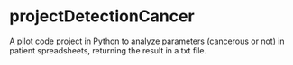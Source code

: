 # projectDetectionCancer
A pilot code project in Python to analyze parameters (cancerous or not) in patient spreadsheets, returning the result in a txt file.
